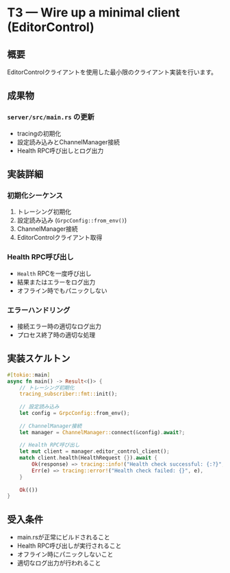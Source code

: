 # T3 — Wire up a minimal client (EditorControl)

## 概要
EditorControlクライアントを使用した最小限のクライアント実装を行います。

## 成果物

### `server/src/main.rs` の更新
- tracingの初期化
- 設定読み込みとChannelManager接続
- Health RPC呼び出しとログ出力

## 実装詳細

### 初期化シーケンス
1. トレーシング初期化
2. 設定読み込み (`GrpcConfig::from_env()`)
3. ChannelManager接続
4. EditorControlクライアント取得

### Health RPC呼び出し
- `Health` RPCを一度呼び出し
- 結果またはエラーをログ出力
- オフライン時でもパニックしない

### エラーハンドリング
- 接続エラー時の適切なログ出力
- プロセス終了時の適切な処理

## 実装スケルトン

```rust
#[tokio::main]
async fn main() -> Result<()> {
    // トレーシング初期化
    tracing_subscriber::fmt::init();
    
    // 設定読み込み
    let config = GrpcConfig::from_env();
    
    // ChannelManager接続
    let manager = ChannelManager::connect(&config).await?;
    
    // Health RPC呼び出し
    let mut client = manager.editor_control_client();
    match client.health(HealthRequest {}).await {
        Ok(response) => tracing::info!("Health check successful: {:?}", response),
        Err(e) => tracing::error!("Health check failed: {}", e),
    }
    
    Ok(())
}
```

## 受入条件
- main.rsが正常にビルドされること
- Health RPC呼び出しが実行されること
- オフライン時にパニックしないこと
- 適切なログ出力が行われること